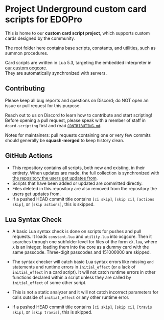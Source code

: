 # Project Underground custom card scripts for EDOPro

This is home to our **custom card script project**, which supports custom cards designed by the community.

The root folder here contains base scripts, constants, and utilities, such as summon procedures.

Card scripts are written in Lua 5.3, targeting the embedded interpreter in [our custom ocgcore](https://github.com/Satellaa/ygopro-core).  
They are automatically synchronized with servers.

## Contributing

Please keep all bug reports and questions on Discord; do NOT open an issue or pull request for this purpose.

Reach out to us on Discord to learn how to contribute and start scripting! Before opening a pull request, please speak with a member of staff in `#card-scripting` first and read [`CONTRIBUTING.md`](https://github.com/YGOProjectUnderground/CardScripts/blob/master/CONTRIBUTING.md).

Notes for maintainers: pull requests containing one or very few commits should generally be **squash-merged** to keep history clean.

## GitHub Actions

* This repository contains all scripts, both new and existing, in their entirety. When updates are made, the full collection is synchronized with [the repository the users get updates from](https://github.com/YGOProjectUnderground/Nexus).
* Scripts that have been added or updated are committed directly.
* Files deleted in this repository are also removed from the repository the users get updates from.
* If a pushed HEAD commit title contains `[ci skip]`, `[skip ci]`, `[actions skip]`, or `[skip actions]`, this is skipped.

## Lua Syntax Check

* A basic Lua syntax check is done on scripts for pushes and pull requests. It loads `constant.lua` and `utility.lua` into ocgcore. Then it searches through one subfolder level for files of the form `cX.lua`, where `X` is an integer, loading them into the core as a dummy card with the same passcode. Three-digit passcodes and 151000000 are skipped.

* The syntax checker will catch basic Lua syntax errors like missing `end` statements and runtime errors in `initial_effect` (or a lack of `initial_effect` in a card script). It will not catch runtime errors in other functions declared within a script unless they are called by `initial_effect` of some other script.

* This is not a static analyzer and it will not catch incorrect parameters for calls outside of `initial_effect` or any other runtime error.

* If a pushed HEAD commit title contains `[ci skip]`, `[skip ci]`, `[travis skip]`, or `[skip travis]`, this is skipped.